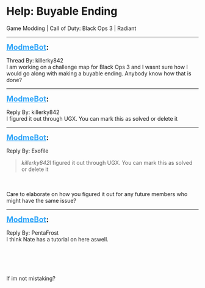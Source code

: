 # Help: Buyable Ending
Game Modding | Call of Duty: Black Ops 3 | Radiant

---
<strong style="font-size: 1.4em;"><span style="text-decoration: underline;text-decoration-color: #34a7f9;"><span style="color:#34a7f9;">ModmeBot</span></span>:</strong>

<p>Thread By: killerky842<br />I am working on a challenge map for Black Ops 3 and I wasnt sure how I would go along with making a buyable ending. Anybody know how that is done?</p>

---
<strong style="font-size: 1.4em;"><span style="text-decoration: underline;text-decoration-color: #34a7f9;"><span style="color:#34a7f9;">ModmeBot</span></span>:</strong>

<p>Reply By: killerky842<br />I figured it out through UGX. You can mark this as solved or delete it</p>

---
<strong style="font-size: 1.4em;"><span style="text-decoration: underline;text-decoration-color: #34a7f9;"><span style="color:#34a7f9;">ModmeBot</span></span>:</strong>

<p>Reply By: Exofile<br /><blockquote><em>killerky842</em>I figured it out through UGX. You can mark this as solved or delete it</blockquote><br /><br />Care to elaborate on how you figured it out for any future members who might have the same issue?</p>

---
<strong style="font-size: 1.4em;"><span style="text-decoration: underline;text-decoration-color: #34a7f9;"><span style="color:#34a7f9;">ModmeBot</span></span>:</strong>

<p>Reply By: PentaFrost<br />I think Nate has a tutorial on here aswell.<br /><br /><br /><br /><br /><br />If im not mistaking?</p>
